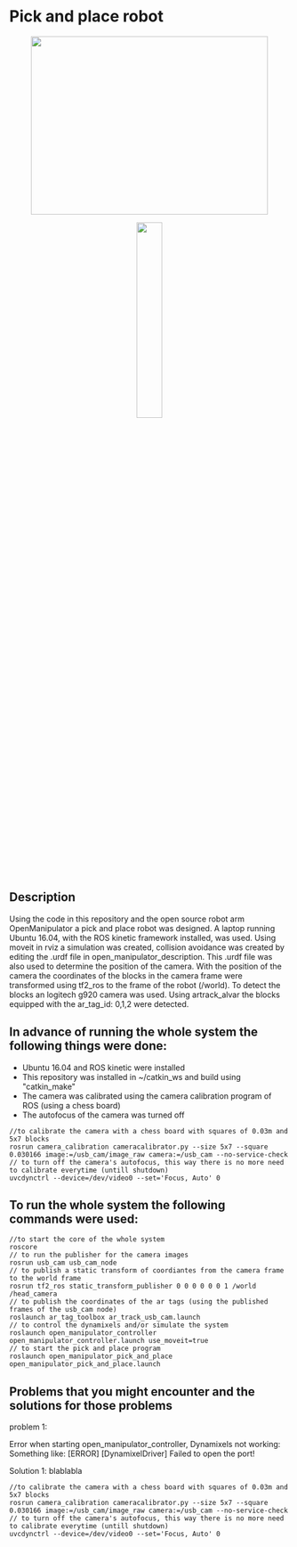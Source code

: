 # Pick and place robot
<p align="center" >
  <img src="https://github.com/ConventionalEcho/ROS_Pick_and_Place/blob/master/illustration.gif" width="426" height="320">
</p>

<p align="center">
  <img src="https://github.com/ROBOTIS-GIT/emanual/blob/master/assets/images/platform/openmanipulator_x/OpenManipulator.png" width="30%" height="30%">
</p>

## Description
<p>
  Using the code in this repository and the open source robot arm OpenManipulator a pick and place robot was designed. A laptop running Ubuntu 16.04, with the ROS kinetic framework installed, was used. Using moveit in rviz a simulation was created, collision avoidance was created by editing the .urdf file in open_manipulator_description. This .urdf file was also used to determine the position of the camera. With the position of the camera the coordinates of the blocks in the camera frame were transformed using tf2_ros to the frame of the robot (/world). To detect the blocks an logitech g920 camera was used. Using artrack_alvar the blocks equipped with the     ar_tag_id: 0,1,2 were detected. 
</p>

## In advance of running the whole system the following things were done:
<ul>
  <li>Ubuntu 16.04 and ROS kinetic were installed</li>
  <li>This repository was installed in ~/catkin_ws and build using "catkin_make"</li>
  <li>The camera was calibrated using the camera calibration program of ROS (using a chess board)</li>
  <li>The autofocus of the camera was turned off</li>
</ul> 

```
//to calibrate the camera with a chess board with squares of 0.03m and 5x7 blocks
rosrun camera_calibration cameracalibrator.py --size 5x7 --square 0.030166 image:=/usb_cam/image_raw camera:=/usb_cam --no-service-check  
// to turn off the camera's autofocus, this way there is no more need to calibrate everytime (untill shutdown)
uvcdynctrl --device=/dev/video0 --set='Focus, Auto' 0
```

## To run the whole system the following commands were used:
```
//to start the core of the whole system
roscore    
// to run the publisher for the camera images
rosrun usb_cam usb_cam_node
// to publish a static transform of coordiantes from the camera frame to the world frame
rosrun tf2_ros static_transform_publisher 0 0 0 0 0 0 1 /world /head_camera
// to publish the coordinates of the ar tags (using the published frames of the usb_cam node)
roslaunch ar_tag_toolbox ar_track_usb_cam.launch
// to control the dynamixels and/or simulate the system
roslaunch open_manipulator_controller open_manipulator_controller.launch use_moveit=true
// to start the pick and place program
roslaunch open_manipulator_pick_and_place open_manipulator_pick_and_place.launch
```
## Problems that you might encounter and the solutions for those problems
problem 1: 
<p>
  Error when starting open_manipulator_controller, Dynamixels not working: 
  Something like: [ERROR] [DynamixelDriver] Failed to open the port!
</p>
Solution 1:
blablabla

```
//to calibrate the camera with a chess board with squares of 0.03m and 5x7 blocks
rosrun camera_calibration cameracalibrator.py --size 5x7 --square 0.030166 image:=/usb_cam/image_raw camera:=/usb_cam --no-service-check  
// to turn off the camera's autofocus, this way there is no more need to calibrate everytime (untill shutdown)
uvcdynctrl --device=/dev/video0 --set='Focus, Auto' 0

